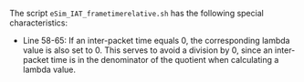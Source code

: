 The script `eSim_IAT_frametimerelative.sh` has the following special characteristics:

* Line 58-65: If an inter-packet time equals 0, the corresponding lambda value is also set to 0. This serves to avoid a division by 0, since an inter-packet time is in the denominator of the quotient when calculating a lambda value.

